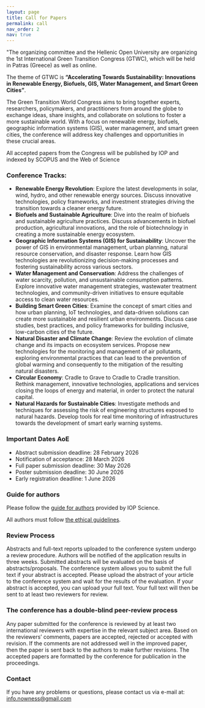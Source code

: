 ```yaml
---
layout: page
title: Call for Papers
permalink: call
nav_order: 2
nav: true
---
```


"The organizing committee and the Hellenic Open University are organizing the 1st International Green Transition Congress (GTWC), which will be held in Patras (Greece) as well as online.

The theme of GTWC is **“Accelerating Towards Sustainability: Innovations in Renewable Energy, Biofuels, GIS, Water Management, and Smart Green Cities”**.

The Green Transition World Congress aims to bring together experts, researchers, policymakers, and practitioners from around the globe to exchange ideas, share insights, and collaborate on solutions to foster a more sustainable world. With a focus on renewable energy, biofuels, geographic information systems (GIS), water management, and smart green cities, the conference will address key challenges and opportunities in these crucial areas.

All accepted papers from the Congress will be published by IOP and indexed by SCOPUS and the Web of Science

### Conference Tracks:

* **Renewable Energy Revolution**: Explore the latest developments in solar, wind, hydro, and other renewable energy sources. Discuss innovative technologies, policy frameworks, and investment strategies driving the transition towards a cleaner energy future.
* **Biofuels and Sustainable Agriculture**: Dive into the realm of biofuels and sustainable agriculture practices. Discuss advancements in biofuel production, agricultural innovations, and the role of biotechnology in creating a more sustainable energy ecosystem.
* **Geographic Information Systems (GIS) for Sustainability**: Uncover the power of GIS in environmental management, urban planning, natural resource conservation, and disaster response. Learn how GIS technologies are revolutionizing decision-making processes and fostering sustainability across various sectors.
* **Water Management and Conservation**: Address the challenges of water scarcity, pollution, and unsustainable consumption patterns. Explore innovative water management strategies, wastewater treatment technologies, and community-driven initiatives to ensure equitable access to clean water resources.
* **Building Smart Green Cities**: Examine the concept of smart cities and how urban planning, IoT technologies, and data-driven solutions can create more sustainable and resilient urban environments. Discuss case studies, best practices, and policy frameworks for building inclusive, low-carbon cities of the future.
* **Natural Disaster and Climate Change**: Review the evolution of climate change and its impacts on ecosystem services. Propose new technologies for the monitoring and management of air pollutants, exploring environmental practices that can lead to the prevention of global warming and consequently to the mitigation of the resulting natural disasters.
* **Circular Economy**: Cradle to Grave to Cradle to Cradle transition. Rethink management, innovative technologies, applications and services closing the loops of energy and material, in order to protect the natural capital.
* **Natural Hazards for Sustainable Cities**: Investigate methods and techniques for assessing the risk of engineering structures exposed to natural hazards. Develop tools for real time monitoring of infrastructures towards the development of smart early warning systems.

### Important Dates AoE

* Abstract submission deadline:	28 February 2026
* Notification of acceptance:	28 March 2026
* Full paper submission deadline:	30 May 2026
* Poster submission deadline:	30 June 2026
* Early registration deadline:	1 June 2026


### Guide for authors

Please follow the [guide for authors](https://publishingsupport.iopscience.iop.org/author-guidelines-for-conference-proceedings/) provided by IOP Science.

All authors must follow [the ethical guidelines](https://publishingsupport.iopscience.iop.org/ethical-policy-journals/).

### Review Process
 
Abstracts and full-text reports uploaded to the conference system undergo a review procedure. Authors will be notified of the application results in three weeks. Submitted abstracts will be evaluated on the basis of abstracts/proposals. The conference system allows you to submit the full text if your abstract is accepted. Please upload the abstract of your article to the conference system and wait for the results of the evaluation. If your abstract is accepted, you can upload your full text. Your full text will then be sent to at least two reviewers for review.
 
### The conference has a double-blind peer-review process
 
Any paper submitted for the conference is reviewed by at least two international reviewers with expertise in the relevant subject area. Based on the reviewers’ comments, papers are accepted, rejected or accepted with revision. If the comments are not addressed well in the improved paper, then the paper is sent back to the authors to make further revisions. The accepted papers are formatted by the conference for publication in the proceedings.

### Contact

If you have any problems or questions, please contact us via e-mail at:  info.nowness@gmail.com
